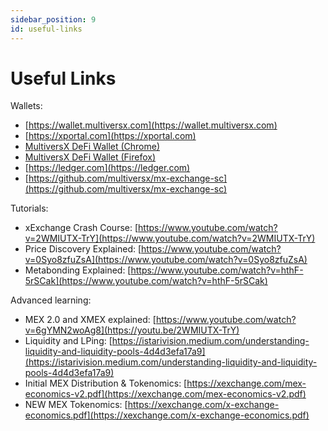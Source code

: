 ```yaml
---
sidebar_position: 9
id: useful-links
---
```


[comment]: # (mx-context-auto)

# Useful Links

Wallets:

- [https://wallet.multiversx.com](https://wallet.multiversx.com)
- [https://xportal.com](https://xportal.com)
- [MultiversX DeFi Wallet (Chrome)](https://chrome.google.com/webstore/detail/multiversx-defi-wallet/dngmlblcodfobpdpecaadgfbcggfjfnm)
- [MultiversX DeFi Wallet (Firefox)](https://addons.mozilla.org/firefox/addon/multiversx-defi-wallet/)
- [https://ledger.com](https://ledger.com)
- [https://github.com/multiversx/mx-exchange-sc](https://github.com/multiversx/mx-exchange-sc)

Tutorials:

- xExchange Crash Course: [https://www.youtube.com/watch?v=2WMIUTX-TrY](https://www.youtube.com/watch?v=2WMIUTX-TrY)
- Price Discovery Explained: [https://www.youtube.com/watch?v=0Syo8zfuZsA](https://www.youtube.com/watch?v=0Syo8zfuZsA)
- Metabonding Explained: [https://www.youtube.com/watch?v=hthF-5rSCak](https://www.youtube.com/watch?v=hthF-5rSCak)

Advanced learning:

- MEX 2.0 and XMEX explained: [https://www.youtube.com/watch?v=6gYMN2woAg8](https://youtu.be/2WMIUTX-TrY)
- Liquidity and LPing: [https://istarivision.medium.com/understanding-liquidity-and-liquidity-pools-4d4d3efa17a9](https://istarivision.medium.com/understanding-liquidity-and-liquidity-pools-4d4d3efa17a9)
- Initial MEX Distribution & Tokenomics: [https://xexchange.com/mex-economics-v2.pdf](https://xexchange.com/mex-economics-v2.pdf)
- NEW MEX Tokenomics: [https://xexchange.com/x-exchange-economics.pdf](https://xexchange.com/x-exchange-economics.pdf)
